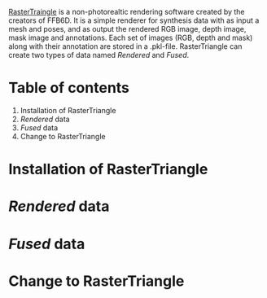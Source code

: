 [RasterTraingle](https://github.com/ethnhe/raster_triangle) is a non-photorealtic rendering software created by the creators of FFB6D. It is a simple renderer for synthesis data with as input a mesh and poses, and as output the rendered RGB image, depth image, mask image and annotations. Each set of images (RGB, depth and mask) along with their annotation are stored in a .pkl-file. RasterTriangle can create two types of data named *Rendered* and *Fused*. 

# Table of contents 
1. Installation of RasterTriangle 
2. *Rendered* data
3. *Fused* data
4. Change to RasterTriangle

# Installation of RasterTriangle

# *Rendered* data

# *Fused* data

# Change to RasterTriangle
